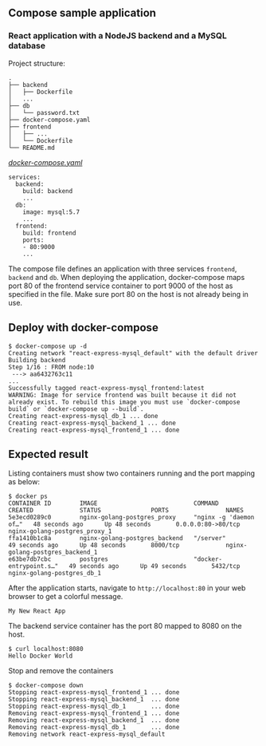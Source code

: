 ## Compose sample application
### React application with a NodeJS backend and a MySQL database

Project structure:
```
.
├── backend
│   ├── Dockerfile
│   ...
├── db
│   └── password.txt
├── docker-compose.yaml
├── frontend
│   ├── ...
│   └── Dockerfile
└── README.md
```

[_docker-compose.yaml_](docker-compose.yaml)
```
services:
  backend:
    build: backend
    ...
  db:
    image: mysql:5.7
    ...
  frontend:
    build: frontend
    ports:
    - 80:9000
    ...
```
The compose file defines an application with three services `frontend`, `backend` and `db`.
When deploying the application, docker-compose maps port 80 of the frontend service container to port 9000 of the host as specified in the file.
Make sure port 80 on the host is not already being in use.

## Deploy with docker-compose

```
$ docker-compose up -d
Creating network "react-express-mysql_default" with the default driver
Building backend
Step 1/16 : FROM node:10
 ---> aa6432763c11
...
Successfully tagged react-express-mysql_frontend:latest
WARNING: Image for service frontend was built because it did not already exist. To rebuild this image you must use `docker-compose build` or `docker-compose up --build`.
Creating react-express-mysql_db_1 ... done
Creating react-express-mysql_backend_1 ... done
Creating react-express-mysql_frontend_1 ... done
```

## Expected result

Listing containers must show two containers running and the port mapping as below:
```
$ docker ps
CONTAINER ID        IMAGE                           COMMAND                  CREATED             STATUS              PORTS                NAMES
5e3ecd0289c0        nginx-golang-postgres_proxy     "nginx -g 'daemon of…"   48 seconds ago      Up 48 seconds       0.0.0.0:80->80/tcp   nginx-golang-postgres_proxy_1
ffa1410b1c8a        nginx-golang-postgres_backend   "/server"                49 seconds ago      Up 48 seconds       8000/tcp             nginx-golang-postgres_backend_1
e63be7db7cbc        postgres                        "docker-entrypoint.s…"   49 seconds ago      Up 49 seconds       5432/tcp             nginx-golang-postgres_db_1
```

After the application starts, navigate to `http://localhost:80` in your web browser to get a colorful message.
```
My New React App
```

The backend service container has the port 80 mapped to 8080 on the host.
```
$ curl localhost:8080
Hello Docker World
```

Stop and remove the containers
```
$ docker-compose down
Stopping react-express-mysql_frontend_1 ... done
Stopping react-express-mysql_backend_1  ... done
Stopping react-express-mysql_db_1       ... done
Removing react-express-mysql_frontend_1 ... done
Removing react-express-mysql_backend_1  ... done
Removing react-express-mysql_db_1       ... done
Removing network react-express-mysql_default

```
